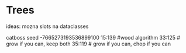 # Trees

ideas:
mozna slots na dataclasses

catboss
seed
-7665273193536899100
15:139 #wood algorithm
33:125 # grow if you can, keep both
35:119 # grow if you can, chop if you can


